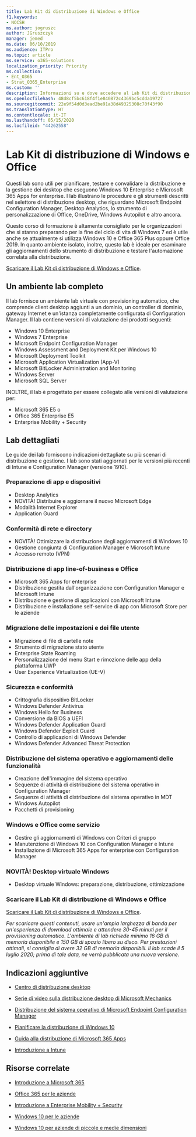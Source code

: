```yaml
---
title: Lab Kit di distribuzione di Windows e Office
f1.keywords:
- NOCSH
ms.author: jogruszc
author: JGruszczyk
manager: jemed
ms.date: 06/10/2019
ms.audience: ITPro
ms.topic: article
ms.service: o365-solutions
localization_priority: Priority
ms.collection:
- Ent_O365
- Strat_O365_Enterprise
ms.custom: ''
description: Informazioni su e dove accedere al Lab Kit di distribuzione di Windows e Office.
ms.openlocfilehash: 48d8cf5bc618f4f1e840872c4369bc5cdda19727
ms.sourcegitcommit: 22e9f54d0d3ead2be91a38d49325308c70f43f90
ms.translationtype: HT
ms.contentlocale: it-IT
ms.lasthandoff: 05/15/2020
ms.locfileid: "44262558"
---
```

# <a name="windows-and-office-deployment-lab-kit"></a>Lab Kit di distribuzione di Windows e Office

Questi lab sono utili per pianificare, testare e convalidare la distribuzione e la gestione dei desktop che eseguono Windows 10 Enterprise e Microsoft 365 Apps for enterprise. I lab illustrano le procedure e gli strumenti descritti nel selettore di distribuzione desktop, che riguardano Microsoft Endpoint Configuration Manager, Desktop Analytics, lo strumento di personalizzazione di Office, OneDrive, Windows Autopilot e altro ancora.

Questo corso di formazione è altamente consigliato per le organizzazioni che si stanno preparando per la fine del ciclo di vita di Windows 7 ed è utile anche se attualmente si utilizza Windows 10 e Office 365 Plus oppure Office 2019. In quanto ambiente isolato, inoltre, questo lab è ideale per esaminare gli aggiornamenti dello strumento di distribuzione e testare l'automazione correlata alla distribuzione.

[Scaricare il Lab Kit di distribuzione di Windows e Office](https://www.microsoft.com/evalcenter/evaluate-lab-kit).

## <a name="a-complete-lab-environment"></a>Un ambiente lab completo

Il lab fornisce un ambiente lab virtuale con provisioning automatico, che comprende client desktop aggiunti a un dominio, un controller di dominio, gateway Internet e un'istanza completamente configurata di Configuration Manager. Il lab contiene versioni di valutazione dei prodotti seguenti:

  - Windows 10 Enterprise
  - Windows 7 Enterprise
  - Microsoft Endpoint Configuration Manager
  - Windows Assessment and Deployment Kit per Windows 10
  - Microsoft Deployment Toolkit
  - Microsoft Application Virtualization (App-V)
  - Microsoft BitLocker Administration and Monitoring 
  - Windows Server 
  - Microsoft SQL Server 

INOLTRE, il lab è progettato per essere collegato alle versioni di valutazione per: 

  - Microsoft 365 E5 o
  - Office 365 Enterprise E5
  - Enterprise Mobility + Security

## <a name="step-by-step-labs"></a>Lab dettagliati

Le guide dei lab forniscono indicazioni dettagliate su più scenari di distribuzione e gestione. I lab sono stati aggiornati per le versioni più recenti di Intune e Configuration Manager (versione 1910). 

### <a name="device-and-app-readiness"></a>Preparazione di app e dispositivi

  - Desktop Analytics
  - NOVITÀ! Distribuire e aggiornare il nuovo Microsoft Edge 
  - Modalità Internet Explorer 
  - Application Guard 

### <a name="directory-and-network-readiness"></a>Conformità di rete e directory

  - NOVITÀ! Ottimizzare la distribuzione degli aggiornamenti di Windows 10 
  - Gestione congiunta di Configuration Manager e Microsoft Intune
  - Accesso remoto (VPN)

### <a name="office-and-lob-app-delivery"></a>Distribuzione di app line-of-business e Office

  - Microsoft 365 Apps for enterprise
  - Distribuzione gestita dall'organizzazione con Configuration Manager e Microsoft Intune
  - Distribuzione e gestione di applicazioni con Microsoft Intune
  - Distribuzione e installazione self-service di app con Microsoft Store per le aziende

### <a name="user-file-and-settings-migration"></a>Migrazione delle impostazioni e dei file utente

  - Migrazione di file di cartelle note 
  - Strumento di migrazione stato utente 
  - Enterprise State Roaming
  - Personalizzazione del menu Start e rimozione delle app della piattaforma UWP 
  - User Experience Virtualization (UE-V) 

### <a name="security-and-compliance"></a>Sicurezza e conformità

  - Crittografia dispositivo BitLocker
  - Windows Defender Antivirus
  - Windows Hello for Business
  - Conversione da BIOS a UEFI
  - Windows Defender Application Guard
  - Windows Defender Exploit Guard
  - Controllo di applicazioni di Windows Defender
  - Windows Defender Advanced Threat Protection

### <a name="os-deployment-and-feature-updates"></a>Distribuzione del sistema operativo e aggiornamenti delle funzionalità

  - Creazione dell'immagine del sistema operativo
  - Sequenze di attività di distribuzione del sistema operativo in Configuration Manager 
  - Sequenze di attività di distribuzione del sistema operativo in MDT
  - Windows Autopilot
  - Pacchetti di provisioning 

### <a name="windows-and-office-as-a-service"></a>Windows e Office come servizio
  - Gestire gli aggiornamenti di Windows con Criteri di gruppo
  - Manutenzione di Windows 10 con Configuration Manager e Intune
  - Installazione di Microsoft 365 Apps for enterprise con Configuration Manager

### <a name="new-windows-virtual-desktop"></a>NOVITÀ! Desktop virtuale Windows
  - Desktop virtuale Windows: preparazione, distribuzione, ottimizzazione 

### <a name="download-the-windows-and-office-deployment-lab-kit"></a>Scaricare il Lab Kit di distribuzione di Windows e Office

[Scaricare il Lab Kit di distribuzione di Windows e Office](https://www.microsoft.com/evalcenter/evaluate-lab-kit).

*Per scaricare questi contenuti, usare un'ampia larghezza di banda per un'esperienza di download ottimale e attendere 30-45 minuti per il provisioning automatico. L'ambiente di lab richiede minimo 16 GB di memoria disponibile e 150 GB di spazio libero su disco. Per prestazioni ottimali, si consiglia di avere 32 GB di memoria disponibili. Il lab scade il 5 luglio 2020; prima di tale data, ne verrà pubblicata una nuova versione.*

## <a name="additional-guidance"></a>Indicazioni aggiuntive

  - [Centro di distribuzione desktop](https://www.aka.ms/howtoshift)

  - [Serie di video sulla distribuzione desktop di Microsoft Mechanics](https://www.aka.ms/watchhowtoshift)

  - [Distribuzione del sistema operativo di Microsoft Endpoint Configuration Manager](https://docs.microsoft.com/mem/configmgr/osd/understand/introduction-to-operating-system-deployment)

  - [<span class="underline">Pianificare la distribuzione di Windows 10</span>](https://docs.microsoft.com/windows/deployment/planning/index)

  - [<span class="underline">Guida alla distribuzione di Microsoft 365 Apps</span>](https://docs.microsoft.com/deployoffice/deployment-guide-microsoft-365-apps)

  - [<span class="underline">Introduzione a Intune</span>](https://docs.microsoft.com/intune/get-started-evaluation)

## <a name="related-resources"></a>Risorse correlate

  - [<span class="underline">Introduzione a Microsoft 365</span>](https://www.microsoft.com/microsoft-365/default.aspx)

  - [<span class="underline">Office 365 per le aziende</span>](https://products.office.com/business/office)

  - [<span class="underline">Introduzione a Enterprise Mobility + Security</span>](https://www.microsoft.com/cloud-platform/enterprise-mobility-security)

  - [<span class="underline">Windows 10 per le aziende</span>](https://www.microsoft.com/WindowsForBusiness/windows-for-enterprise)

  - [<span class="underline">Windows 10 per aziende di piccole e medie dimensioni</span>](https://www.microsoft.com/WindowsForBusiness/windows-for-small-business)
